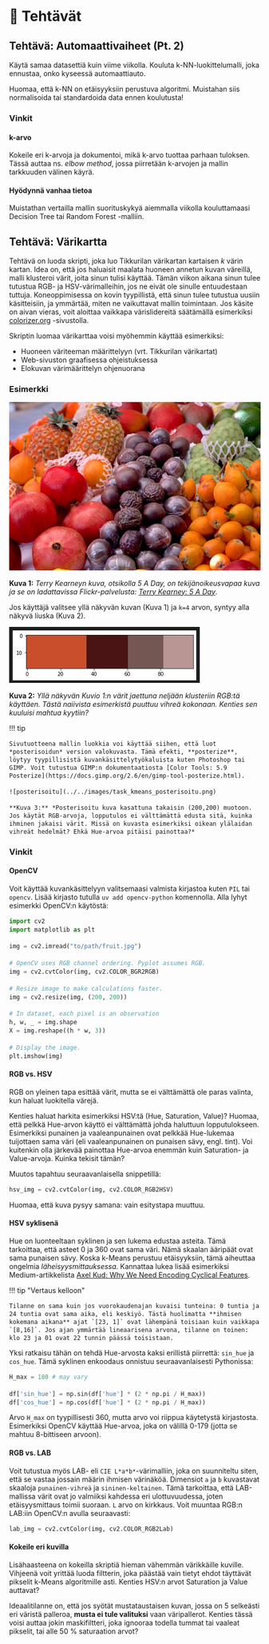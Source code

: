 # 📝 Tehtävät

## Tehtävä: Automaattivaiheet (Pt. 2)

Käytä samaa datasettiä kuin viime viikolla. Kouluta k-NN-luokittelumalli, joka ennustaa, onko kyseessä automaattiauto. 

Huomaa, että k-NN on etäisyyksiin perustuva algoritmi. Muistahan siis normalisoida tai standardoida data ennen koulutusta! 

### Vinkit

#### k-arvo

Kokeile eri k-arvoja ja dokumentoi, mikä k-arvo tuottaa parhaan tuloksen. Tässä auttaa ns. *elbow method*, jossa piirretään k-arvojen ja mallin tarkkuuden välinen käyrä.

#### Hyödynnä vanhaa tietoa

Muistathan vertailla mallin suorituskykyä aiemmalla viikolla kouluttamaasi Decision Tree tai Random Forest -malliin.

## Tehtävä: Värikartta

Tehtävä on luoda skripti, joka luo Tikkurilan värikartan kartaisen $k$ värin kartan. Idea on, että jos haluaisit maalata huoneen annetun kuvan väreillä, malli klusteroi värit, joita sinun tulisi käyttää. Tämän viikon aikana sinun tulee tutustua RGB- ja HSV-värimalleihin, jos ne eivät ole sinulle entuudestaan tuttuja. Koneoppimisessa on kovin tyypillistä, että sinun tulee tutustua uusiin käsitteisiin, ja ymmärtää, miten ne vaikuttavat mallin toimintaan. Jos käsite on aivan vieras, voit aloittaa vaikkapa värislidereitä säätämällä esimerkiksi [colorizer.org](https://colorizer.org/) -sivustolla. 

Skriptin luomaa värikarttaa voisi myöhemmin käyttää esimerkiksi:

* Huoneen väriteeman määrittelyyn (vrt. Tikkurilan värikartat)
* Web-sivuston graafisessa ohjeistuksessa
* Elokuvan värimäärittelyn ohjenuorana

### Esimerkki

![fruit](../../images/task_kmeans_fruit.jpg)

**Kuva 1:** *Terry Kearneyn kuva, otsikolla 5 A Day, on tekijänoikeusvapaa kuva ja se on ladattavissa Flickr-palvelusta: [Terry Kearney: 5 A Day](https://www.flickr.com/photos/oneterry/33886767408)*.

Jos käyttäjä valitsee yllä näkyvän kuvan (Kuva 1) ja `k=4` arvon, syntyy alla näkyvä liuska (Kuva 2).

![värikartta](../../images/task_kmeans_varikartta.png)

**Kuva 2:** *Yllä näkyvän Kuvio 1:n värit jaettuna neljään klusteriin RGB:tä käyttäen. Tästä naiivista esimerkistä puuttuu vihreä kokonaan. Kenties sen kuuluisi mahtua kyytiin?*

!!! tip

    Sivutuotteena mallin luokkia voi käyttää siihen, että luot *posterisoidun* version valokuvasta. Tämä efekti, **posterize**, löytyy tyypillisistä kuvankäsittelytyökaluista kuten Photoshop tai GIMP. Voit tutustua GIMP:n dokumentaatiosta [Color Tools: 5.9 Posterize](https://docs.gimp.org/2.6/en/gimp-tool-posterize.html).

    ![posterisoitu](../../images/task_kmeans_posterisoitu.png)

    **Kuva 3:** *Posterisoitu kuva kasattuna takaisin (200,200) muotoon. Jos käytät RGB-arvoja, lopputulos ei välttämättä edusta sitä, kuinka ihminen jakaisi värit. Missä on kuvasta esimerkiksi oikean ylälaidan vihreät hedelmät? Ehkä Hue-arvoa pitäisi painottaa?*

### Vinkit

#### OpenCV

Voit käyttää kuvankäsittelyyn valitsemaasi valmista kirjastoa kuten `PIL` tai `opencv`. Lisää kirjasto tutulla `uv add opencv-python` komennolla. Alla lyhyt esimerkki OpenCV:n käytöstä:

```python
import cv2
import matplotlib as plt

img = cv2.imread("to/path/fruit.jpg")

# OpenCV uses RGB channel ordering. Pyplot assumes RGB.
img = cv2.cvtColor(img, cv2.COLOR_BGR2RGB)

# Resize image to make calculations faster.
img = cv2.resize(img, (200, 200))

# In dataset, each pixel is an observation
h, w, _ = img.shape
X = img.reshape((h * w, 3))

# Display the image.
plt.imshow(img)
```

#### RGB vs. HSV

RGB on yleinen tapa esittää värit, mutta se ei välttämättä ole paras valinta, kun haluat luokitella värejä. 

Kenties haluat harkita esimerkiksi HSV:tä (Hue, Saturation, Value)? Huomaa, että pelkkä Hue-arvon käyttö ei välttämättä johda haluttuun lopputulokseen. Esimerkiksi punainen ja vaaleanpunainen ovat pelkkää Hue-lukemaa tuijottaen sama väri (eli vaaleanpunainen on punaisen sävy, engl. tint). Voi kuitenkin olla järkevää painottaa Hue-arvoa enemmän kuin Saturation- ja Value-arvoja. Kuinka tekisit tämän?

Muutos tapahtuu seuraavanlaisella snippetillä:

```python
hsv_img = cv2.cvtColor(img, cv2.COLOR_RGB2HSV)
```

Huomaa, että kuva pysyy samana: vain esitystapa muuttuu.

#### HSV syklisenä

Hue on luonteeltaan syklinen ja sen lukema edustaa asteita. Tämä tarkoittaa, että asteet 0 ja 360 ovat sama väri. Nämä skaalan ääripäät ovat sama punaisen sävy. Koska k-Means perustuu etäisyyksiin, tämä aiheuttaa ongelmia *läheisyysmittauksessa*.  Kannattaa lukea lisää esimerkiksi Medium-artikkelista [Axel Kud: Why We Need Encoding Cyclical Features](https://medium.com/@axelazara6/why-we-need-encoding-cyclical-features-79ecc3531232).

!!! tip "Vertaus kelloon"

    Tilanne on sama kuin jos vuorokaudenajan kuvaisi tunteina: 0 tuntia ja 24 tuntia ovat sama aika, eli keskiyö. Tästä huolimatta **ihmisen kokemana aikana** ajat `[23, 1]` ovat lähempänä toisiaan kuin vaikkapa `[8,16]`. Jos ajan ymmärtää lineaarisena arvona, tilanne on toinen: klo 23 ja 01 ovat 22 tunnin päässä toisistaan.

Yksi ratkaisu tähän on tehdä Hue-arvosta kaksi erillistä piirrettä: `sin_hue` ja `cos_hue`. Tämä syklinen enkoodaus onnistuu seuraavanlaisesti Pythonissa:

```python
H_max = 180 # may vary

df['sin_hue'] = np.sin(df['hue'] * (2 * np.pi / H_max))
df['cos_hue'] = np.cos(df['hue'] * (2 * np.pi / H_max))
```

Arvo `H_max` on tyypillisesti 360, mutta arvo voi riippua käytetystä kirjastosta. Esimerkiksi OpenCV käyttää Hue-arvoa, joka on välillä 0-179 (jotta se mahtuu 8-bittiseen arvoon).

#### RGB vs. LAB

Voit tutustua myös LAB- eli `CIE L*a*b*`-värimalliin, joka on suunniteltu siten, että se vastaa jossain määrin ihmisen värinäköä. Dimensiot `a` ja `b` kuvastavat skaaloja `punainen-vihreä` ja `sininen-keltainen`. Tämä tarkoittaa, että LAB-mallissa värit ovat jo valmiiksi kahdessa eri ulottuvuudessa, joten etäisyysmittaus toimii suoraan. `L` arvo on kirkkaus. Voit muuntaa RGB:n LAB:iin OpenCV:n avulla seuraavasti:

```python
lab_img = cv2.cvtColor(img, cv2.COLOR_RGB2Lab)
```

#### Kokeile eri kuvilla

Lisähaasteena on kokeilla skriptiä hieman vähemmän värikkäille kuville. Vihjeenä voit yrittää luoda filtterin, joka päästää vain tietyt ehdot täyttävät pikselit k-Means algoritmille asti. Kenties HSV:n arvot Saturation ja Value auttavat?

Ideaalitilanne on, että jos syötät mustataustaisen kuvan, jossa on 5 selkeästi eri väristä palleroa, **musta ei tule valituksi** vaan väripallerot. Kenties tässä voisi auttaa jokin maskifiltteri, joka ignooraa todella tummat tai vaaleat pikselit, tai alle 50 % saturaation arvot?